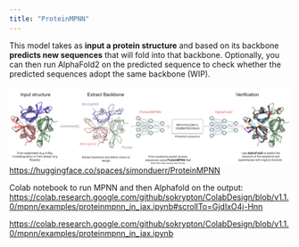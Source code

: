 ```yaml
---
title: "ProteinMPNN"
---
```


This model takes as **input a protein structure** and based on its backbone **predicts new sequences** that will fold into that backbone. Optionally, you can then run AlphaFold2 on the predicted sequence to check whether the predicted sequences adopt the same backbone (WIP).


![](projects/attachments/Pasted%20image%2020230128162327.png)
https://huggingface.co/spaces/simonduerr/ProteinMPNN

Colab notebook to run MPNN and then Alphafold on the output: https://colab.research.google.com/github/sokrypton/ColabDesign/blob/v1.1.0/mpnn/examples/proteinmpnn_in_jax.ipynb#scrollTo=GjdIxO4j-Hnn

https://colab.research.google.com/github/sokrypton/ColabDesign/blob/v1.1.0/mpnn/examples/proteinmpnn_in_jax.ipynb

